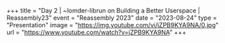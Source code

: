 +++
title = "Day 2 | ~lomder-librun on Building a Better Userspace | Reassembly23"
event = "Reassembly 2023"
date = "2023-08-24"
type = "Presentation"
image = "https://img.youtube.com/vi/jZPB9KYA9NA/0.jpg"
url = "https://www.youtube.com/watch?v=jZPB9KYA9NA"
+++